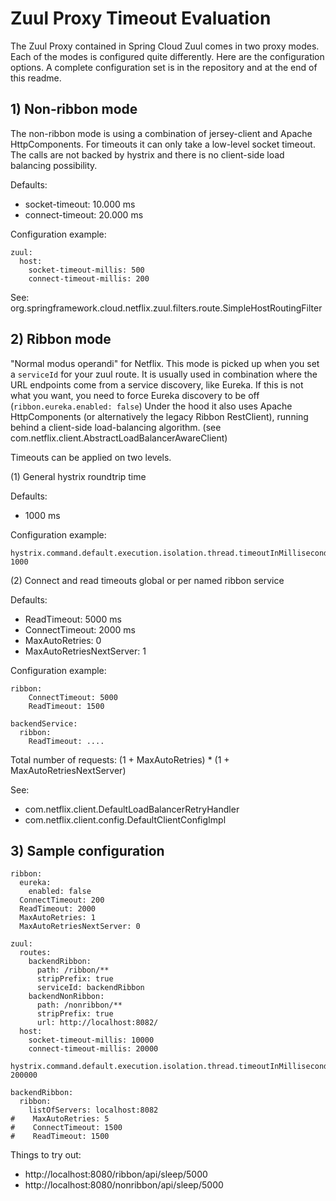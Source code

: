 # Zuul Proxy Timeout Evaluation

The Zuul Proxy contained in Spring Cloud Zuul comes in two proxy modes. Each of the modes is configured quite differently.
Here are the configuration options. A complete configuration set is in the repository and at the end of this readme.


## 1) Non-ribbon mode

The non-ribbon mode is using a combination of jersey-client and Apache HttpComponents. For timeouts it can only take a
low-level socket timeout. The calls are not backed by hystrix and there is no client-side load balancing possibility.

Defaults:

* socket-timeout: 10.000 ms
* connect-timeout: 20.000 ms

Configuration example:

```
zuul:
  host:
    socket-timeout-millis: 500
    connect-timeout-millis: 200
```

See: org.springframework.cloud.netflix.zuul.filters.route.SimpleHostRoutingFilter


## 2) Ribbon mode

"Normal modus operandi" for Netflix. This mode is picked up when you set a `serviceId` for your zuul route. It is usually used in combination
where the URL endpoints come from a service discovery, like Eureka. If this is not what you want, you need to force
Eureka discovery to be off (`ribbon.eureka.enabled: false`) Under the hood it also uses Apache HttpComponents (or alternatively the legacy Ribbon RestClient),
running behind a client-side load-balancing algorithm. (see com.netflix.client.AbstractLoadBalancerAwareClient)

Timeouts can be applied on two levels.

(1) General hystrix roundtrip time

Defaults:
* 1000 ms

Configuration example:

```
hystrix.command.default.execution.isolation.thread.timeoutInMilliseconds: 1000
```

(2) Connect and read timeouts global or per named ribbon service

Defaults:

* ReadTimeout: 5000 ms
* ConnectTimeout: 2000 ms
* MaxAutoRetries: 0
* MaxAutoRetriesNextServer: 1

Configuration example:

```
ribbon:
    ConnectTimeout: 5000
    ReadTimeout: 1500

backendService:
  ribbon:
    ReadTimeout: ....

```

Total number of requests: (1 + MaxAutoRetries) * (1 + MaxAutoRetriesNextServer)

See:
* com.netflix.client.DefaultLoadBalancerRetryHandler
* com.netflix.client.config.DefaultClientConfigImpl


## 3) Sample configuration

```
ribbon:
  eureka:
    enabled: false
  ConnectTimeout: 200
  ReadTimeout: 2000
  MaxAutoRetries: 1
  MaxAutoRetriesNextServer: 0

zuul:
  routes:
    backendRibbon:
      path: /ribbon/**
      stripPrefix: true
      serviceId: backendRibbon
    backendNonRibbon:
      path: /nonribbon/**
      stripPrefix: true
      url: http://localhost:8082/
  host:
    socket-timeout-millis: 10000
    connect-timeout-millis: 20000

hystrix.command.default.execution.isolation.thread.timeoutInMilliseconds: 200000

backendRibbon:
  ribbon:
    listOfServers: localhost:8082
#    MaxAutoRetries: 5
#    ConnectTimeout: 1500
#    ReadTimeout: 1500
```

Things to try out:

* http://localhost:8080/ribbon/api/sleep/5000
* http://localhost:8080/nonribbon/api/sleep/5000
